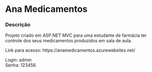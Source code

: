 <h1>Ana Medicamentos</h1>
<h3>Descrição</h3>
<p>
  Projeto criado em ASP.NET MVC para uma estudante de farmácia ter controle dos seus medicamentos produzidos em sala de aula.
</p>

<p>Link para acesso: https://anamedicamentos.azurewebsites.net/</p>
<p>
  Login: admin
  <br>
  Senha: 123456
</p>
